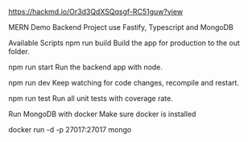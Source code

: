 https://hackmd.io/Or3d3QdXSQqsgf-RC51guw?view

MERN Demo Backend Project
use Fastify, Typescript and MongoDB

Available Scripts
npm run build
Build the app for production to the out folder.

npm run start
Run the backend app with node.

npm run dev
Keep watching for code changes, recompile and restart.

npm run test
Run all unit tests with coverage rate.

Run MongoDB with docker
Make sure docker is installed

docker run -d -p 27017:27017 mongo